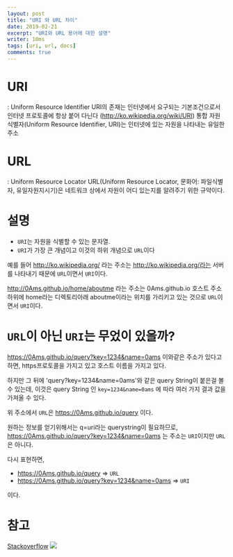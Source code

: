 ```yaml
---
layout: post
title: "URI 와 URL 차이"
date: 2019-02-21
excerpt: "URI와 URL 용어에 대한 설명"
writer: 10ms
tags: [uri, url, docs]
comments: true
---
```


# URI

: Uniform Resource Identifier
URI의 존재는 인터넷에서 요구되는 기본조건으로서 인터넷 프로토콜에 항상 붙어 다닌다 (http://ko.wikipedia.org/wiki/URI)
통합 자원 식별자(Uniform Resource Identifier, URI)는 인터넷에 있는 자원을 나타내는 유일한 주소

# URL

: Uniform Resource Locator
URL(Uniform Resource Locator, 문화어: 파일식별자, 유일자원지시기)은 네트워크 상에서 자원이 어디 있는지를 알려주기 위한 규약이다.

# 설명

* `URI`는 자원을 식별할 수 있는 문자열.
* `URI`가 가장 큰 개념이고 이것의 하위 개념으로 `URL`이다

예를 들어 http://ko.wikipedia.org/ 라는 주소는 http://ko.wikipedia.org/라는 서버를 나타내기 때문에 `URL`이면서 `URI`이다.

http://0Ams.github.io/home/aboutme 라는 주소는 0Ams.github.io 호스트 주소 하위에 home라는 디렉토리아래 aboutme이라는 위치를 가리키고 있는 것으로 `URL`이면서 `URI`이다.

# `URL`이 아닌 `URI`는 무었이 있을까?

https://0Ams.github.io/query?key=1234&name=0ams 이와같은 주소가 있다고 하면, https프로토콜을 가지고 있고 호스트 이름을 가지고 있다.

하지만 그 뒤에 'query?key=1234&name=0ams'와 같은 query String이 붙은걸 볼 수 있는데, 이것은 query String 인 `key=1234&name=0ams` 에 따라 여러 가지 결과 값을 가져올 수 있다.

위 주소에서 `URL`은 https://0Ams.github.io/query 이다.

원하는 정보를 얻기위해서는 q=uri라는 querystring이 필요하므로, https://0Ams.github.io/query?key=1234&name=0ams 는 주소는 `URI`이지만 `URL`은 아니다.


다시 표현하면,
* https://0Ams.github.io/query => `URL`
* https://0Ams.github.io/query?key=1234&name=0ams => `URI`

이다.

# 참고

[Stackoverflow](https://stackoverflow.com/questions/176264/what-is-the-difference-between-a-uri-a-url-and-a-urn)
<img src="https://i.stack.imgur.com/FbaKm.png">
